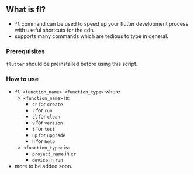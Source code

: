 ## What is fl?
+ `fl` command can be used to speed up your flutter development process with useful shortcuts for the cdn.
+ supports many commands which are tedious to type in general.

### Prerequisites
`flutter` should be preinstalled before using this script.

### How to use
+ `fl <function_name> <function_type>` where
  + `<function_name>` is:
    + `cr` for `create`
    + `r` for `run`
    + `cl` for `clean`
    + `v` for `version`
    + `t` for `test`
    + `up` for `upgrade`
    + `h` for `help`
  + `<function_type>` is:
    + `project_name` in `cr`
    + `device` in `run`
+ more to be added soon.
